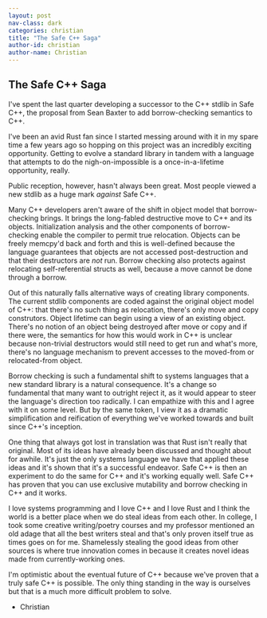 ```yaml
---
layout: post
nav-class: dark
categories: christian
title: "The Safe C++ Saga"
author-id: christian
author-name: Christian
---
```


## The Safe C++ Saga

I've spent the last quarter developing a successor to the C++ stdlib in Safe C++, the
proposal from Sean Baxter to add borrow-checking semantics to C++.

I've been an avid Rust fan since I started messing around with it in my spare time a few
years ago so hopping on this project was an incredibly exciting opportunity. Getting to
evolve a standard library in tandem with a language that attempts to do the nigh-on-impossible
is a once-in-a-lifetime opportunity, really.

Public reception, however, hasn't always been great. Most people viewed a new stdlib as a huge
mark _against_ Safe C++.

Many C++ developers aren't aware of the shift in object model that borrow-checking brings. It
brings the long-fabled destructive move to C++ and its objects. Initialization analysis and the
other components of borrow-checking enable the compiler to permit true relocation. Objects can be
freely memcpy'd back and forth and this is well-defined because the language guarantees that objects
are not accessed post-destruction and that their destructors are _not_ run. Borrow checking also
protects against relocating self-referential structs as well, because a move cannot be done through a borrow.

Out of this naturally falls alternative ways of creating library components. The current stdlib components
are coded against the original object model of C++: that there's no such thing as relocation, there's only
move and copy construtors. Object lifetime can begin using a view of an existing object. There's no notion
of an object being destroyed after move or copy and if there were, the semantics for how this would work in C++
is unclear because non-trivial destructors would still need to get run and what's more, there's no language
mechanism to prevent accesses to the moved-from or relocated-from object.

Borrow checking is such a fundamental shift to systems languages that a new standard library is a natural consequence.
It's a change so fundamental that many want to outright reject it, as it would appear to steer the language's direction
too radically. I can empathize with this and I agree with it on some level. But by the same token, I view it as
a dramatic simplification and reification of everything we've worked towards and built since C++'s inception.

One thing that always got lost in translation was that Rust isn't really that original. Most of its ideas have already
been discussed and thought about for awhile. It's just the only systems language we have that applied these ideas and
it's shown that it's a successful endeavor. Safe C++ is then an experiment to do the same for C++ and it's working equally
well. Safe C++ has proven that you can use exclusive mutability and borrow checking in C++ and it works.

I love systems programming and I love C++ and I love Rust and I think the world is a better place when we do steal ideas
from each other. In college, I took some creative writing/poetry courses and my professor mentioned an old adage that
all the best writers steal and that's only proven itself true as times goes on for me. Shamelessly stealing the good ideas
from other sources is where true innovation comes in because it creates novel ideas made from currently-working ones.

I'm optimistic about the eventual future of C++ because we've proven that a truly safe C++ is possible. The only thing
standing in the way is ourselves but that is a much more difficult problem to solve.

- Christian
